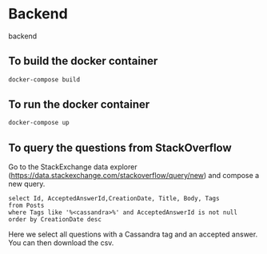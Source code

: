 # Backend

backend

## To build the docker container

```bash
docker-compose build
```

## To run the docker container

```bash
docker-compose up
```

## To query the questions from StackOverflow

Go to the StackExchange data explorer (https://data.stackexchange.com/stackoverflow/query/new) and compose a new query.

```
select Id, AcceptedAnswerId,CreationDate, Title, Body, Tags
from Posts
where Tags like '%<cassandra>%' and AcceptedAnswerId is not null
order by CreationDate desc
```

Here we select all questions with a Cassandra tag and an accepted answer.
You can then download the csv.